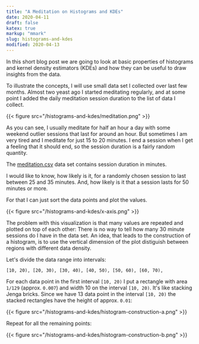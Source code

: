 ```yaml
---
title: "A Meditation on Histograms and KDEs"
date: 2020-04-11
draft: false
katex: true
markup: "mmark"
slug: histograms-and-kdes
modified: 2020-04-13
---
```


In this short blog post we are going to look at basic properties of 
histograms and kernel density estimators (KDEs) and how they can be
useful to draw insights from the data. 

To illustrate the concepts, I will use small data set I collected over 
last few months. Almost two yeast ago I started meditating regularly, and
at some point I added the daily meditation session duration to the list
of data I collect.   

{{< figure src="/histograms-and-kdes/meditation.png" >}}

As you can see, I usually meditate for half an hour a day with some weekend 
outlier sessions that last for around an hour. But sometimes I am very tired
and I meditate for just 15 to 20 minutes. I end a session when I get a feeling
that it should end, so the session duration is a fairly random quantity.

The [meditation.csv](/histograms-and-kdes/meditation.csv) data set contains 
session duration in minutes.

I would like to know, how likely is it, for a randomly chosen session to last
between 25 and 35 minutes. And, how likely is it that a session lasts for 
50 minutes or more.

For that I can just sort the data points and plot the values.

{{< figure src="/histograms-and-kdes/x-axis.png" >}}

The problem with this visualization is that many values are repeated and
plotted on top of each other: There is no way to tell how many 30 minute sessions
do I have in the data set. An idea, that leads to the construction of 
a histogram, is to use the vertical dimension of the plot distiguish between
regions with different data density. 

Let's divide the data range into intervals: 

    [10, 20), [20, 30), [30, 40), [40, 50), [50, 60), [60, 70), 

For each data point in the first interval `[10, 20)` I put a rectangle
with area `1/129` (approx. `0.007`) and width 10 on the interval `[10, 20)`. 
It's like stacking Jenga bricks. Since we have 13 data point in the 
interval `[10, 20)` the stacked rectangles have the height of approx.
`0.01`:

{{< figure src="/histograms-and-kdes/histogram-construction-a.png" >}}

Repeat for all the remaining points:

{{< figure src="/histograms-and-kdes/histogram-construction-b.png" >}}
